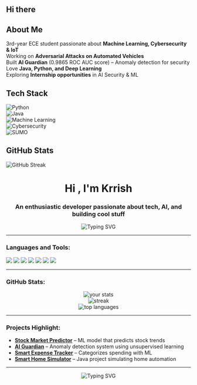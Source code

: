 ## Hi there




## About Me  
3rd-year ECE student passionate about **Machine Learning, Cybersecurity & IoT**  
Working on **Adversarial Attacks on Automated Vehicles**  
Built **AI Guardian** (0.9865 ROC AUC score) – Anomaly detection for security  
Love **Java, Python, and Deep Learning**  
Exploring **Internship opportunities** in AI Security & ML  

## Tech Stack  
![Python](https://img.shields.io/badge/Python-3776AB?style=for-the-badge&logo=python&logoColor=white)  
![Java](https://img.shields.io/badge/Java-ED8B00?style=for-the-badge&logo=java&logoColor=white)  
![Machine Learning](https://img.shields.io/badge/Machine%20Learning-%2312100E.svg?style=for-the-badge&logo=tensorflow&logoColor=white)  
![Cybersecurity](https://img.shields.io/badge/Cybersecurity-%23009639.svg?style=for-the-badge&logo=kalilinux&logoColor=white)  
![SUMO](https://img.shields.io/badge/SUMO-Simulation%20Of%20Urban%20Mobility-blue?style=for-the-badge)  


## GitHub Stats  
![GitHub Streak](https://github-readme-streak-stats.herokuapp.com/?user=KrrishDayal&theme=dark&hide_border=true) 
<h1 align="center">Hi , I'm Krrish</h1>
<h3 align="center">An enthusiastic developer passionate about tech, AI, and building cool stuff </h3>

<p align="center">
  <img src="https://readme-typing-svg.herokuapp.com?font=Fira+Code&pause=1000&color=36BCF7&center=true&vCenter=true&width=435&lines=Passionate+Developer;ML+%7C+Java+%7C+IoT+%7C+Electronics;Always+Learning+New+Things!+💡" alt="Typing SVG" />
</p>

---

### Languages and Tools:
<p align="left">
  <img src="https://img.shields.io/badge/-Java-007396?style=for-the-badge&logo=java&logoColor=white"/>
  <img src="https://img.shields.io/badge/-Python-3776AB?style=for-the-badge&logo=python&logoColor=white"/>
  <img src="https://img.shields.io/badge/-C++-00599C?style=for-the-badge&logo=c%2B%2B&logoColor=white"/>
  <img src="https://img.shields.io/badge/-MySQL-4479A1?style=for-the-badge&logo=mysql&logoColor=white"/>
  <img src="https://img.shields.io/badge/-Linux-FCC624?style=for-the-badge&logo=linux&logoColor=black"/>
  <img src="https://img.shields.io/badge/-Arduino-00979D?style=for-the-badge&logo=arduino&logoColor=white"/>
  <img src="https://img.shields.io/badge/-TensorFlow-FF6F00?style=for-the-badge&logo=tensorflow&logoColor=white"/>
</p>

---

### GitHub Stats:
<p align="center">
  <img src="https://github-readme-stats.vercel.app/api?username=KrrishDayal&show_icons=true&theme=github_dark&hide_border=true" alt="your stats" />
  <br/>
  <img src="https://github-readme-streak-stats.herokuapp.com/?user=KrrishDayal&theme=dark&hide_border=true" alt="streak"/>
  <br/>
  <img src="https://github-readme-stats.vercel.app/api/top-langs/?username=KrrishDayal&layout=compact&theme=github_dark&hide_border=true" alt="top languages" />
</p>

---

### Projects Highlight:
-  **[Stock Market Predictor](https://github.com/KrrishDayal/Stock-Market-Prediction)** – ML model that predicts stock trends  
-  **[AI Guardian](https://github.com/KrrishDayal/AI-Guardian)** – Anomaly detection system using unsupervised learning  
-  **[Smart Expense Tracker](https://github.com/your-username/Smart-Expense-Categorizer)** – Categorizes spending with ML  
-  **[Smart Home Simulator](https://github.com/your-username/Smart-Home-Simulator)** – Java project simulating home automation

---

<p align="center">
  <img src="https://readme-typing-svg.demolab.com?font=Fira+Mono&pause=800&color=00FFD1&center=true&vCenter=true&width=550&lines=+Deep+Traffic+Control+(Reinforcement+Learning);+Multi+Client+Chat+App+(Java+Sockets);+Sentiment+Analyzer+(NLP+Project);+Stock+Market+Predictor;+Movie+Recommendation+System;+AI+Guardian+Anomaly+Detector" alt="Typing SVG" />
</p>

